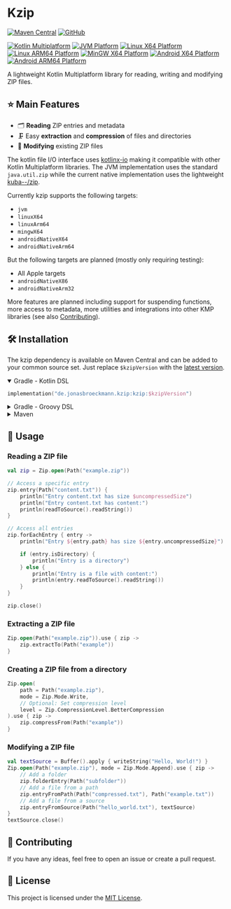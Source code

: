 # Kzip

[![Maven Central][kzip-maven-badge]][kzip-maven]
[![GitHub][kzip-license-badge]](LICENSE)

[![Kotlin Multiplatform][kotlin-multiplatform-badge]][kotlin-multiplatform]
[![JVM Platform][jvm-platform-badge]][kotlin-jvm]
[![Linux X64 Platform][linux-x64-platform-badge]][kotlin-native]
[![Linux ARM64 Platform][linux-arm64-platform-badge]][kotlin-native]
[![MinGW X64 Platform][mingw-x64-platform-badge]][kotlin-native]
[![Android X64 Platform][android-x64-platform-badge]][kotlin-native]
[![Android ARM64 Platform][android-arm64-platform-badge]][kotlin-native]

[kzip-maven-badge]: https://img.shields.io/maven-central/v/de.jonasbroeckmann.kzip/kzip?label=Latest
[kzip-license-badge]: https://img.shields.io/github/license/Jojo4GH/kzip?cacheSeconds=3600
[kotlin-multiplatform-badge]: https://img.shields.io/badge/Kotlin_Multiplatform-grey?logo=kotlin
[jvm-platform-badge]: https://img.shields.io/badge/Platform-JVM-4dbb5f
[linux-x64-platform-badge]: https://img.shields.io/badge/Native-Linux_X64-e082f3
[linux-arm64-platform-badge]: https://img.shields.io/badge/Native-Linux_ARM64-e082f3
[mingw-x64-platform-badge]: https://img.shields.io/badge/Native-MinGW_X64-e082f3
[android-x64-platform-badge]: https://img.shields.io/badge/Native-Android_X64-e082f3
[android-arm64-platform-badge]: https://img.shields.io/badge/Native-Android_ARM64-e082f3

[kzip-maven]: https://central.sonatype.com/artifact/de.jonasbroeckmann.kzip/kzip
[kotlin-multiplatform]: https://kotlinlang.org/docs/multiplatform.html
[kotlin-native]: https://kotlinlang.org/docs/native-overview.html
[kotlin-jvm]: https://kotlinlang.org/docs/jvm-get-started.html

A lightweight Kotlin Multiplatform library for reading, writing and modifying ZIP files.

## ⭐️ Main Features

- 🗂️ **Reading** ZIP entries and metadata
- 🗜️ Easy **extraction** and **compression** of files and directories
- 📝 **Modifying** existing ZIP files

The kotlin file I/O interface uses [kotlinx-io](https://github.com/Kotlin/kotlinx-io) making it compatible with other Kotlin Multiplatform libraries.
The JVM implementation uses the standard `java.util.zip` while the current native implementation uses the lightweight [kuba--/zip](https://github.com/kuba--/zip).

Currently kzip supports the following targets:

- `jvm`
- `linuxX64`
- `linuxArm64`
- `mingwX64`
- `androidNativeX64`
- `androidNativeArm64`

But the following targets are planned (mostly only requiring testing):

- All Apple targets
- `androidNativeX86`
- `androidNativeArm32`

More features are planned including support for suspending functions, more access to metadata, more utilities and integrations into other KMP libraries (see also [Contributing](#-contributing)).

## 🛠️ Installation

The kzip dependency is available on Maven Central and can be added to your common source set.
Just replace `$kzipVersion` with the [latest version](#kzip).

<details open>
<summary>Gradle - Kotlin DSL</summary>

```kotlin
implementation("de.jonasbroeckmann.kzip:kzip:$kzipVersion")
```
</details>

<details>
<summary>Gradle - Groovy DSL</summary>

```groovy
implementation "de.jonasbroeckmann.kzip:kzip:$kzipVersion"
```
</details>

<details>
<summary>Maven</summary>

```xml
<dependencies>
    <dependency>
        <groupId>de.jonasbroeckmann.kzip</groupId>
        <artifactId>kzip</artifactId>
        <version>$kzipVersion</version>
    </dependency>
</dependencies>
```
</details>

## 🚀 Usage

### Reading a ZIP file

```kotlin
val zip = Zip.open(Path("example.zip"))

// Access a specific entry
zip.entry(Path("content.txt")) {
    println("Entry content.txt has size $uncompressedSize")
    println("Entry content.txt has content:")
    println(readToSource().readString())
}

// Access all entries
zip.forEachEntry { entry ->
    println("Entry ${entry.path} has size ${entry.uncompressedSize}")

    if (entry.isDirectory) {
        println("Entry is a directory")
    } else {
        println("Entry is a file with content:")
        println(entry.readToSource().readString())
    }
}

zip.close()
```

### Extracting a ZIP file

```kotlin
Zip.open(Path("example.zip")).use { zip ->
    zip.extractTo(Path("example"))
}
```

### Creating a ZIP file from a directory

```kotlin
Zip.open(
    path = Path("example.zip"),
    mode = Zip.Mode.Write,
    // Optional: Set compression level
    level = Zip.CompressionLevel.BetterCompression
).use { zip ->
    zip.compressFrom(Path("example"))
}
```

### Modifying a ZIP file

```kotlin
val textSource = Buffer().apply { writeString("Hello, World!") }
Zip.open(Path("example.zip"), mode = Zip.Mode.Append).use { zip ->
    // Add a folder
    zip.folderEntry(Path("subfolder"))
    // Add a file from a path
    zip.entryFromPath(Path("compressed.txt"), Path("example.txt"))
    // Add a file from a source
    zip.entryFromSource(Path("hello_world.txt"), textSource)
}
textSource.close()
```

## 🚧 Contributing

If you have any ideas, feel free to open an issue or create a pull request.

## 📄 License

This project is licensed under the [MIT License](LICENSE).

